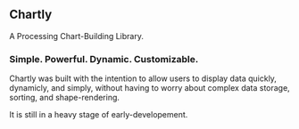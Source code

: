 ## Chartly

A Processing Chart-Building Library.

### Simple. Powerful. Dynamic. Customizable. 
Chartly was built with the intention to allow users to display data quickly, dynamicly, and simply, without having to worry about complex data storage, sorting, and shape-rendering.

It is still in a heavy stage of early-developement.

